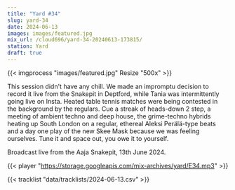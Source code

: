 ```yaml
---
title: "Yard #34"
slug: yard-34
date: 2024-06-13
images: images/featured.jpg
mix_url: /cloud696/yard-34-20240613-173815/
station: Yard
draft: true
---
```


{{< imgprocess "images/featured.jpg" Resize "500x" >}}

This session didn't have any chill. We made an impromptu decision to record it live from the Snakepit in Deptford, while Tania was intermittently going live on Insta. Heated table tennis matches were being contested in the background by the regulars. Cue a streak of heads-down 2 step, a meeting of ambient techno and deep house, the grime-techno hybrids heating up South London on a regular, ethereal Aleksi Perälä-type beats and a day one play of the new Skee Mask because we was feeling ourselves. Tune it and space out, you owe it to yourself.

Broadcast live from the Aaja Snakepit, 13th June 2024.

{{< player "https://storage.googleapis.com/mix-archives/yard/E34.mp3" >}}

{{< tracklist "data/tracklists/2024-06-13.csv" >}}

